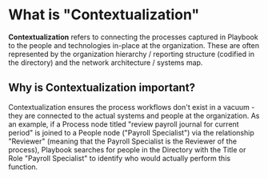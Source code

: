 # What is "Contextualization"

**Contextualization** refers to connecting the processes captured in Playbook to the
people and technologies in-place at the organization. These are often represented by the
organization hierarchy / reporting structure (codified in the directory) and the
network architecture / systems map.

## Why is Contextualization important?

Contextualization ensures the process workflows don't exist in a vacuum - they are connected
to the actual systems and people at the organization. As an example, if a Process node titled
"review payroll journal for current period" is joined to a People node ("Payroll Specialist") via the
relationship "Reviewer" (meaning that the Payroll Specialist is the Reviewer of the process),
Playbook searches for people in the Directory with the Title or Role "Payroll Specialist"
to identify who would actually perform this function. 
